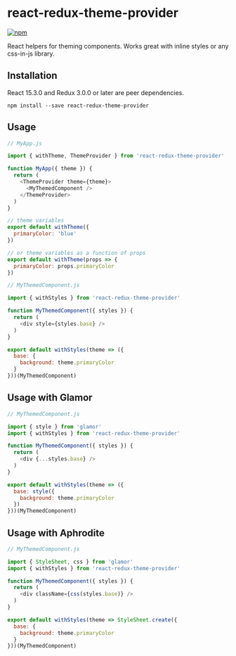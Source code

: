 # react-redux-theme-provider

[![npm](https://img.shields.io/npm/v/react-redux-theme-provider.svg?style=flat-square)](https://www.npmjs.com/package/react-redux-theme-provider)

React helpers for theming components. Works great with inline styles or any css-in-js library.

## Installation

React 15.3.0 and Redux 3.0.0 or later are peer dependencies.

```
npm install --save react-redux-theme-provider
```

## Usage

```js
// MyApp.js

import { withTheme, ThemeProvider } from 'react-redux-theme-provider'

function MyApp({ theme }) {
  return (
    <ThemeProvider theme={theme}>
      <MyThemedComponent />
    </ThemeProvider>
  )
}

// theme variables
export default withTheme({
  primaryColor: 'blue'
})

// or theme variables as a function of props
export default withTheme(props => {
  primaryColor: props.primaryColor
})
```

```js
// MyThemedComponent.js

import { withStyles } from 'react-redux-theme-provider'

function MyThemedComponent({ styles }) {
  return (
    <div style={styles.base} />
  )
}

export default withStyles(theme => ({
  base: {
    background: theme.primaryColor
  }
}))(MyThemedComponent)

```

## Usage with Glamor

```js
// MyThemedComponent.js

import { style } from 'glamor'
import { withStyles } from 'react-redux-theme-provider'

function MyThemedComponent({ styles }) {
  return (
    <div {...styles.base} />
  )
}

export default withStyles(theme => ({
  base: style({
    background: theme.primaryColor
  })
}))(MyThemedComponent)

```

## Usage with Aphrodite

```js
// MyThemedComponent.js

import { StyleSheet, css } from 'glamor'
import { withStyles } from 'react-redux-theme-provider'

function MyThemedComponent({ styles }) {
  return (
    <div className={css(styles.base)} />
  )
}

export default withStyles(theme => StyleSheet.create({
  base: {
    background: theme.primaryColor
  }
}))(MyThemedComponent)

```
